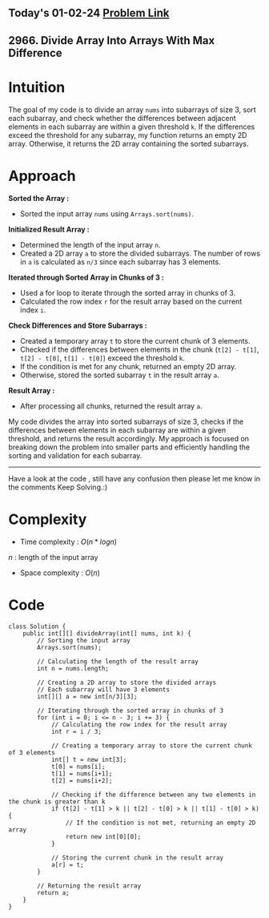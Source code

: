 ## Today's 01-02-24 [Problem Link](https://leetcode.com/problems/divide-array-into-arrays-with-max-difference/description/?envType=daily-question&envId=2024-02-01)
## 2966. Divide Array Into Arrays With Max Difference

# Intuition
<!-- Describe your first thoughts on how to solve this problem. -->
The goal of my code is to divide an array `nums` into subarrays of size 3, sort each subarray, and check whether the differences between adjacent elements in each subarray are within a given threshold `k`. If the differences exceed the threshold for any subarray, my function returns an empty 2D array. Otherwise, it returns the 2D array containing the sorted subarrays.

# Approach
<!-- Describe your approach to solving the problem. -->
**Sorted the Array :**
   - Sorted the input array `nums` using `Arrays.sort(nums)`.

**Initialized Result Array :**
   - Determined the length of the input array `n`.
   - Created a 2D array `a` to store the divided subarrays. The number of rows in `a` is calculated as `n/3` since each subarray has 3 elements.

**Iterated through Sorted Array in Chunks of 3 :**
   - Used a for loop to iterate through the sorted array in chunks of 3.
   - Calculated the row index `r` for the result array based on the current index `i`.

**Check Differences and Store Subarrays :**
   - Created a temporary array `t` to store the current chunk of 3 elements.
   - Checked if the differences between elements in the chunk (`t[2] - t[1]`, `t[2] - t[0]`, `t[1] - t[0]`) exceed the threshold `k`.
   - If the condition is met for any chunk, returned an empty 2D array.
   - Otherwise, stored the sorted subarray `t` in the result array `a`.

**Result Array :**
   - After processing all chunks, returned the result array `a`.

My code divides the array into sorted subarrays of size 3, checks if the differences between elements in each subarray are within a given threshold, and returns the result accordingly. My approach is focused on breaking down the problem into smaller parts and efficiently handling the sorting and validation for each subarray.

---
Have a look at the code , still have any confusion then please let me know in the comments
Keep Solving.:)

# Complexity
- Time complexity : $O(n*logn)$
<!-- Add your time complexity here, e.g. $$O(n)$$ -->
$n$ : length of the input array
- Space complexity : $O(n)$
<!-- Add your space complexity here, e.g. $$O(n)$$ -->

# Code
```
class Solution {
    public int[][] divideArray(int[] nums, int k) {
        // Sorting the input array
        Arrays.sort(nums);
        
        // Calculating the length of the result array
        int n = nums.length;
        
        // Creating a 2D array to store the divided arrays
        // Each subarray will have 3 elements
        int[][] a = new int[n/3][3];
        
        // Iterating through the sorted array in chunks of 3
        for (int i = 0; i <= n - 3; i += 3) {
            // Calculating the row index for the result array
            int r = i / 3;
            
            // Creating a temporary array to store the current chunk of 3 elements
            int[] t = new int[3];
            t[0] = nums[i];
            t[1] = nums[i+1];
            t[2] = nums[i+2];
            
            // Checking if the difference between any two elements in the chunk is greater than k
            if (t[2] - t[1] > k || t[2] - t[0] > k || t[1] - t[0] > k) {
                // If the condition is not met, returning an empty 2D array
                return new int[0][0];
            }
            
            // Storing the current chunk in the result array
            a[r] = t;
        }
        
        // Returning the result array
        return a;
    }
}

```
